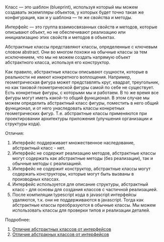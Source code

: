 Класс — это шаблон (blueprint), используя который мы можем создавать экземпляры объектов, у которых будет точно такая же конфигурация, как и у шаблона — те же свойства и методы. 

Интерфейс — это группа взаимосвязанных свойств и методов, которые описывают объект, но не обеспечивают реализацию или инициализацию этих свойств и методов в объектах.

Абстрактные классы представляют классы, определенные с ключевым словом abstract. Они во многом похожи на обычные классы за тем исключением, что мы не можем создать напрямую объект абстрактного класса, используя его конструктор.

Как правило, абстрактные классы описывают сущности, которые в реальности не имеют конкретного воплощения. Например, геометрическая фигура может представлять круг, квадрат, треугольник, но как таковой геометрической фигуры самой по себе не существует. Есть конкретные фигуры, с которыми мы и работаем. В то же время все фигуры могут иметь какой-то общий функционал. В этом случае мы можем определить абстрактный класс фигуры, поместить в него общий функционал, и от него унаследовать классы конкретных геометрических фигур. Т.е. абстрактные классы применяются при проектировании архитектуры приложения (улучшения организации и структуры кода).

Отличия:
1. Интерфейс поддерживает множественное наследование, абстрактный класс - нет.
2. Интерфейс не содержит реализацию методов, абстрактные классы могут содержать как абстрактные методы (без реализации), так и обычные методы с реализацией.
3. Интерфейс не содержит конструктор, абстрактные классы могут содержать конструкторы, которые могут быть вызваны в производных классах.
4. Интерфейс используется для описание структуры, абстрактный класс - для основы для создания классов с частичной реализацией.
5. После компиляции typescript кода в javascript интерфейсы удаляются, т.к. они не поддерживаются в javascript. Тогда как абстрактные классы преобразуются в обычные классы. Мы можем использовать классы для проверки типов и реализации деталей.

Подробнее:
1. [Отличие абстрактных классов от интерфейсов](https://hrishikeshpathak.com/blog/interface-vs-abstract-class-typescript/)
2. [Отличие абстракных классов от интерфейсов](https://medium.com/@rheedhar/abstract-classes-in-javascript-d6510afac958)
